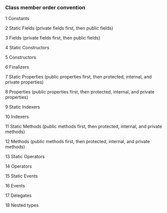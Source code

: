﻿### Class member order convention

1 Constants

2 Static Fields (private fields first, then public fields)

3 Fields (private fields first, then public fields)

4 Static Constructors

5 Constructors

6 Finalizers

7 Static Properties (public properties first, then protected, internal, and private properties)

8 Properties (public properties first, then protected, internal, and private properties)

9 Static Indexers

10 Indexers

11 Static Methods (public methods first, then protected, internal, and private methods)

12 Methods (public methods first, then protected, internal, and private methods)

13 Static Operators

14 Operators

15 Static Events

16 Events

17 Delegates

18 Nested types